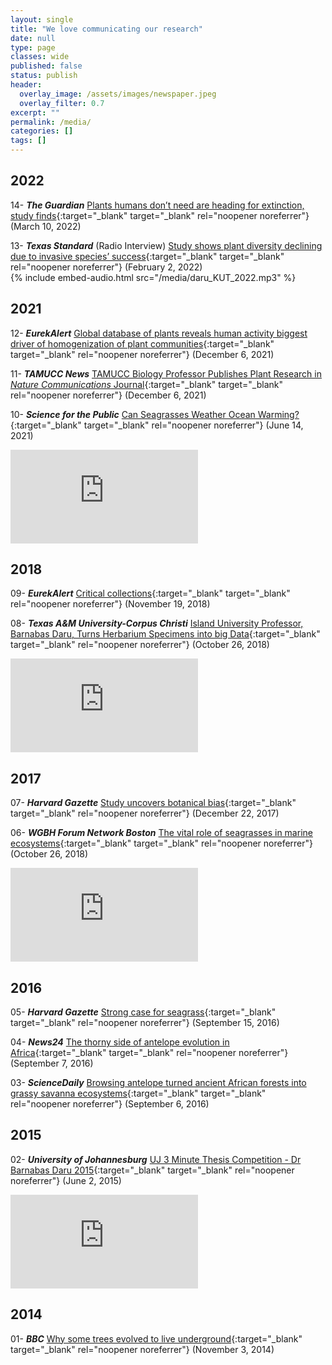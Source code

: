 ```yaml
---
layout: single
title: "We love communicating our research"
date: null
type: page
classes: wide
published: false
status: publish
header:
  overlay_image: /assets/images/newspaper.jpeg
  overlay_filter: 0.7
excerpt: ""
permalink: /media/
categories: []
tags: []
---
```

## 2022

14- **_The Guardian_** [Plants humans don’t need are heading for extinction, study finds](https://www.theguardian.com/environment/2022/mar/10/plants-humans-dont-need-extinction-biodiversity-study){:target="_blank" target="_blank" rel="noopener noreferrer"} (March 10, 2022)<br>

13- **_Texas Standard_** (Radio Interview) [Study shows plant diversity declining due to invasive species’ success](https://www.texasstandard.org/stories/study-shows-plant-diversity-declining-due-to-invasive-species-success/){:target="_blank" target="_blank" rel="noopener noreferrer"} (February 2, 2022)<br>
{% include embed-audio.html src="/media/daru_KUT_2022.mp3" %}<br>

## 2021

12- **_EurekAlert_** [Global database of plants reveals human activity biggest driver of homogenization of plant communities](https://www.eurekalert.org/news-releases/936979){:target="_blank" target="_blank" rel="noopener noreferrer"} (December 6, 2021)<br>

11- **_TAMUCC News_** [TAMUCC Biology Professor Publishes Plant Research in _Nature Communications_ Journal](https://bit.ly/3EvoXLZ){:target="_blank" target="_blank" rel="noopener noreferrer"} (December 6, 2021)<br>

10- **_Science for the Public_** [Can Seagrasses Weather Ocean Warming?](http://scienceforthepublic.org/earth/can-seagrasses-weather-ocean-warming){:target="_blank" target="_blank" rel="noopener noreferrer"} (June 14, 2021)<br>
<iframe src="https://www.youtube.com/embed/ZnOPkCSzmsg" title="YouTube video player" frameborder="0" allow="accelerometer; autoplay; clipboard-write; encrypted-media; gyroscope; picture-in-picture" allowfullscreen></iframe>

## 2018

09- **_EurekAlert_** [Critical collections](https://goo.gl/KXbvH9){:target="_blank" target="_blank" rel="noopener noreferrer"} (November 19, 2018)<br>

08- **_Texas A&M University-Corpus Christi_** [Island University Professor, Barnabas Daru, Turns Herbarium Specimens into big Data](https://www.youtube.com/watch?v=-_pj1CsIcMo&t=1s){:target="_blank" target="_blank" rel="noopener noreferrer"} (October 26, 2018)<br>
<iframe src="https://www.youtube.com/embed/-_pj1CsIcMo" title="YouTube video player" frameborder="0" allow="accelerometer; autoplay; clipboard-write; encrypted-media; gyroscope; picture-in-picture" allowfullscreen></iframe>

## 2017

07- **_Harvard Gazette_** [Study uncovers botanical bias](https://news.harvard.edu/gazette/story/2017/12/harvard-study-illuminates-botanical-bias/){:target="_blank" target="_blank" rel="noopener noreferrer"} (December 22, 2017)<br>

06- **_WGBH Forum Network Boston_** [The vital role of seagrasses in marine ecosystems](https://forum-network.org/lectures/vital-role-seagrasses-marine-ecosystems/){:target="_blank" target="_blank" rel="noopener noreferrer"} (October 26, 2018)<br>
<iframe src="https://www.youtube.com/embed/BV_iqJ-TPYI" title="YouTube video player" frameborder="0" allow="accelerometer; autoplay; clipboard-write; encrypted-media; gyroscope; picture-in-picture" allowfullscreen></iframe>

## 2016

05- **_Harvard Gazette_** [Strong case for seagrass](https://news.harvard.edu/gazette/story/2016/09/strong-case-for-seagrass-in-biodiversity-analysis/){:target="_blank" target="_blank" rel="noopener noreferrer"} (September 15, 2016)<br>

04- **_News24_** [The thorny side of antelope evolution in Africa](https://bit.ly/3lfk7Ko){:target="_blank" target="_blank" rel="noopener noreferrer"} (September 7, 2016)<br>

03- **_ScienceDaily_** [Browsing antelope turned ancient African forests into grassy savanna ecosystems](https://www.sciencedaily.com/releases/2016/09/160906103156.htm){:target="_blank" target="_blank" rel="noopener noreferrer"} (September 6, 2016)<br>

## 2015

02- **_University of Johannesburg_** [UJ 3 Minute Thesis Competition - Dr Barnabas Daru 2015](https://www.youtube.com/watch?v=li9iJv5P47M){:target="_blank" target="_blank" rel="noopener noreferrer"} (June 2, 2015)<br>
<iframe src="https://www.youtube.com/embed/li9iJv5P47M" title="YouTube video player" frameborder="0" allow="accelerometer; autoplay; clipboard-write; encrypted-media; gyroscope; picture-in-picture" allowfullscreen></iframe>

## 2014

01- **_BBC_** [Why some trees evolved to live underground](https://bit.ly/2VAhR7w){:target="_blank" target="_blank" rel="noopener noreferrer"} (November 3, 2014)<br>

<script src="/assets/vanilla-back-to-top.min.js"></script>
<script>addBackToTop({
  backgroundColor: '#fff',
  innerHTML: 'Back to top',
  textColor: '#333'
})</script>
<style>
  #back-to-top {
    border: 1px solid #ccc;
    border-radius: 0;
    font-family: sans-serif;
    font-size: 14px;
    width: 100px;
    text-align: center;
    line-height: 30px;
    height: 30px;
  }
</style>
